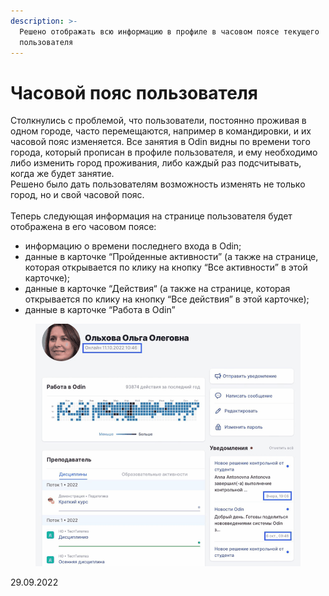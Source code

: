 ```yaml
---
description: >-
  Решено отображать всю информацию в профиле в часовом поясе текущего
  пользователя
---
```


# Часовой пояс пользователя

Столкнулись с проблемой, что пользователи, постоянно проживая в одном городе, часто перемещаются, например в командировки, и их часовой пояс изменяется. Все занятия в Odin видны по времени того города, который прописан в профиле пользователя, и ему необходимо либо изменить город проживания, либо каждый раз подсчитывать, когда же будет занятие. \
Решено было дать пользователям возможность изменять не только город, но и свой часовой пояс.\
\
Теперь следующая информация на странице пользователя  будет отображена в его часовом поясе:

* информацию о времени последнего входа в Odin;
* данные в карточке “Пройденные активности” (а также на странице, которая открывается по клику на кнопку “Все активности” в этой карточке);
* данные в карточке “Действия“ (а также на странице, которая открывается по клику на кнопку “Все действия” в этой карточке);
* данные в карточке “Работа в Odin”

<figure><img src="../../.gitbook/assets/Гифка с Gifius.ru-26.gif" alt=""><figcaption></figcaption></figure>

29.09.2022
